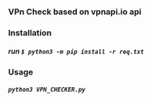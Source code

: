 ### VPn Check based on vpnapi.io api


### Installation
##### run ```$ python3 -m pip install -r req.txt```



### Usage
##### ```python3 VPN_CHECKER.py```
